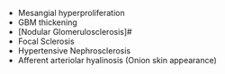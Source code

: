 - Mesangial hyperproliferation
- GBM thickening
- [Nodular Glomerulosclerosis]#
- Focal Sclerosis
- Hypertensive Nephrosclerosis
- Afferent arteriolar hyalinosis  (Onion skin appearance)